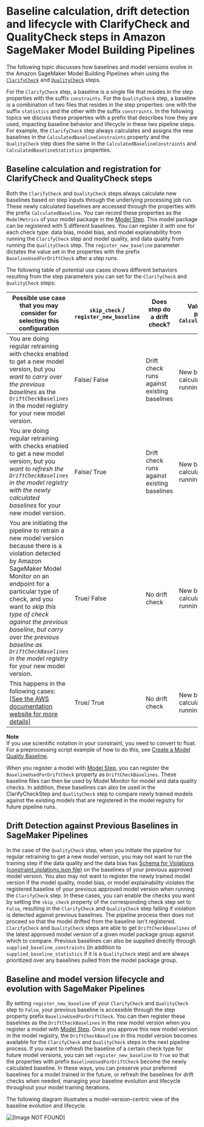 # Baseline calculation, drift detection and lifecycle with ClarifyCheck and QualityCheck steps in Amazon SageMaker Model Building Pipelines<a name="pipelines-quality-clarify-baseline-lifecycle"></a>

The following topic discusses how baselines and model versions evolve in the Amazon SageMaker Model Building Pipelines when using the [`ClarifyCheck`](build-and-manage-steps.md#step-type-clarify-check) and [`QualityCheck`](build-and-manage-steps.md#step-type-quality-check) steps\.

For the `ClarifyCheck` step, a baseline is a single file that resides in the step properties with the suffix `constraints`\. For the `QualityCheck` step, a baseline is a combination of two files that resides in the step properties: one with the suffix `statistics` and the other with the suffix `constraints`\. In the following topics we discuss these properties with a prefix that describes how they are used, impacting baseline behavior and lifecycle in these two pipeline steps\. For example, the `ClarifyCheck` step always calculates and assigns the new baselines in the `CalculatedBaselineConstraints` property and the `QualityCheck` step does the same in the `CalculatedBaselineConstraints` and `CalculatedBaselineStatistics` properties\.

## Baseline calculation and registration for ClarifyCheck and QualityCheck steps<a name="pipelines-quality-clarify-baseline-calculations"></a>

Both the `ClarifyCheck` and `QualityCheck` steps always calculate new baselines based on step inputs through the underlying processing job run\. These newly calculated baselines are accessed through the properties with the prefix `CalculatedBaseline`\. You can record these properties as the `ModelMetrics` of your model package in the [Model Step](build-and-manage-steps.md#step-type-model)\. This model package can be registered with 5 different baselines\. You can register it with one for each check type: data bias, model bias, and model explainability from running the `ClarifyCheck` step and model quality, and data quality from running the `QualityCheck` step\. The `register_new_baseline` parameter dictates the value set in the properties with the prefix `BaselineUsedForDriftCheck` after a step runs\.

The following table of potential use cases shows different behaviors resulting from the step parameters you can set for the `ClarifyCheck` and `QualityCheck` steps:


| Possible use case that you may consider for selecting this configuration  | `skip_check` / `register_new_baseline` | Does step do a drift check? | Value of step property `CalculatedBaseline` | Value of step property `BaselineUsedForDriftCheck` | 
| --- | --- | --- | --- | --- | 
| You are doing regular retraining with checks enabled to get a new model version, but you *want to carry over the previous baselines* as the `DriftCheckBaselines` in the model registry for your new model version\. | False/ False | Drift check runs against existing baselines | New baselines calculated by running the step | Baseline from the latest approved model in Model Registry or the baseline supplied as step parameter | 
| You are doing regular retraining with checks enabled to get a new model version, but you *want to refresh the `DriftCheckBaselines` in the model registry with the newly calculated baselines* for your new model version\. | False/ True | Drift check runs against existing baselines | New baselines calculated by running the step | Newly calculated baseline by running the step \(value of property CalculatedBaseline\) | 
| You are initiating the pipeline to retrain a new model version because there is a violation detected by Amazon SageMaker Model Monitor on an endpoint for a particular type of check, and you want to *skip this type of check against the previous baseline, but carry over the previous baseline as `DriftCheckBaselines` in the model registry* for your new model version\. | True/ False | No drift check | New baselines calculated by running | Baseline from the latest approved model in the model registry or the baseline supplied as step parameter | 
| This happens in the following cases: [\[See the AWS documentation website for more details\]](http://docs.aws.amazon.com/sagemaker/latest/dg/pipelines-quality-clarify-baseline-lifecycle.html)  | True/ True | No drift check | New baselines calculated by running the step | Newly calculated baseline by running the step \(value of property CalculatedBaseline\) | 

**Note**  
If you use scientific notation in your constraint, you need to convert to float\. For a preprocessing script example of how to do this, see [Create a Model Quality Baseline](https://docs.aws.amazon.com/sagemaker/latest/dg/model-monitor-model-quality-baseline.html)\.

When you register a model with [Model Step](build-and-manage-steps.md#step-type-model), you can register the `BaselineUsedForDriftCheck` property as `DriftCheckBaselines`\. These baseline files can then be used by Model Monitor for model and data quality checks\. In addition, these baselines can also be used in the ClarifyCheckStep and `QualityCheck` step to compare newly trained models against the existing models that are registered in the model registry for future pipeline runs\.

## Drift Detection against Previous Baselines in SageMaker Pipelines<a name="pipelines-quality-clarify-baseline-drift-detection"></a>

In the case of the `QualityCheck` step, when you initiate the pipeline for regular retraining to get a new model version, you may not want to run the training step if the data quality and the data bias has [Schema for Violations \(constraint\_violations\.json file\)](model-monitor-interpreting-violations.md) on the baselines of your previous approved model version\. You also may not want to register the newly trained model version if the model quality, model bias, or model explainability violates the registered baseline of your previous approved model version when running the `ClarifyCheck` step\. In these cases, you can enable the checks you want by setting the `skip_check` property of the corresponding check step set to `False`, resulting in the `ClarifyCheck` and `QualityCheck` step failing if violation is detected against previous baselines\. The pipeline process then does not proceed so that the model drifted from the baseline isn't registered\. `ClarifyCheck` and `QualityCheck` steps are able to get `DriftCheckBaselines` of the latest approved model version of a given model package group against which to compare\. Previous baselines can also be supplied directly through `supplied_baseline_constraints` \(in addition to `supplied_baseline_statistics` if it is a `QualityCheck` step\) and are always prioritized over any baselines pulled from the model package group\. 

## Baseline and model version lifecycle and evolution with SageMaker Pipelines<a name="pipelines-quality-clarify-baseline-evolution"></a>

By setting `register_new_baseline` of your `ClarifyCheck` and `QualityCheck` step to `False`, your previous baseline is accessible through the step property prefix `BaselineUsedForDriftCheck`\. You can then register these baselines as the `DriftCheckBaselines` in the new model version when you register a model with [Model Step](build-and-manage-steps.md#step-type-model)\. Once you approve this new model version in the model registry, the `DriftCheckBaseline` in this model version becomes available for the `ClarifyCheck` and `QualityCheck` steps in the next pipeline process\. If you want to refresh the baseline of a certain check type for future model versions, you can set `register_new_baseline` to `True` so that the properties with prefix `BaselineUsedForDriftCheck` become the newly calculated baseline\. In these ways, you can preserve your preferred baselines for a model trained in the future, or refresh the baselines for drift checks when needed, managing your baseline evolution and lifecycle throughout your model training iterations\. 

The following diagram illustrates a model\-version\-centric view of the baseline evolution and lifecycle\.

![\[Image NOT FOUND\]](http://docs.aws.amazon.com/sagemaker/latest/dg/images/pipelines/Baseline-Lifecycle.png)